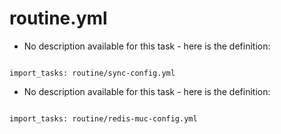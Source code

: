 



# routine.yml


* No description available for this task - here is the definition:
```

import_tasks: routine/sync-config.yml

```

* No description available for this task - here is the definition:
```

import_tasks: routine/redis-muc-config.yml

```
